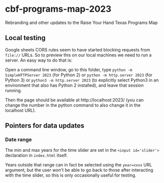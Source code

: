 # cbf-programs-map-2023
Rebranding and other updates to the Raise Your Hand Texas Programs Map

## Local testing

Google sheets CORS rules seem to have started blocking requests from `file://` URLs.  So to preview this on our local machines we need to run a server.  An easy way to do that is:

Open a command line window, go to this folder, type `python -m SimpleHTTPServer 2023` (for Python 2) or `python -m http.server 2023` (for Python 3) or `python3 -m http.server 2023` (to explicitly select Python3 in an environment that also has Python 2 installed), and leave that session running.

Then the page should be available at http://localhost:2023/ (you can change the number in the python command to also change it in the localhost URL).

## Pointers for data updates

### Date range

The min and max years for the time slider are set in the `<input id='slider'>` declaration in `index.html` itself.

Years outside that range can in fact be selected using the `year=xxxx` URL argument, but the user won't be able to go back to those after interacting with the time slider, so this is only occasionally useful for testing.
